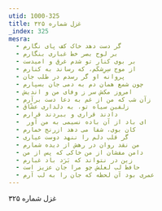 ```yaml
---
utid: 1000-325
title: غزل شماره ۳۲۵
_index: 325
mesra:
  - گر دست دهد خاک کف پای نگارم
  - بر لوح بصر خط غباری بنگارم
  - بر بوی کنار تو شدم غرق و امیدست
  - از موج سِرِشکَم، که رساند به کنارم
  - پروانه او گر رسدم در طلب جان
  - چون شمع همان دم به دمی جان بسپارم
  - امروز مکش سر ز وفای من و اندیش
  - زآن شب که من از غم به دعا دست برآرم
  - زلفین سیاه تو، به دلداری عشّاق
  - دادند قراری و ببردند قرارم
  - ‌ ای باد از آن باده نسیمی به من آور
  - کان بوی، شفا می دهد ازرنج خمارم
  - گر قلب دلم را ننهد دوست عیاری
  - من نقد روان در رهش از دیده شمارم
  - دامن مفشان از من خاکی که پس از من
  - زین در نتواند که بَرَد باد غبارم
  - حافظ لب لعلش چو مرا جان عزیز است
  - عمری بود آن لحظه که جان را به لب آرم
---
```

غزل شماره ۳۲۵
